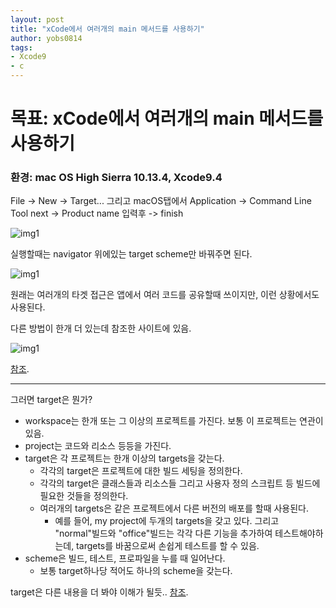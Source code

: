 ```yaml
---
layout: post
title: "xCode에서 여러개의 main 메서드를 사용하기"
author: yobs0814
tags:
- Xcode9
- c
---
```


# 목표: xCode에서 여러개의 main 메서드를 사용하기
### 환경: mac OS High Sierra 10.13.4, Xcode9.4

File -> New -> Target... 그리고 macOS탭에서 Application -> Command Line Tool
next -> Product name 입력후 -> finish

![img1](https://i.stack.imgur.com/O3SQ1.png)

실행할때는 navigator 위에있는 target scheme만 바꿔주면 된다.

![img1](https://i.stack.imgur.com/fEds5.png)

원래는 여러개의 타겟 접근은 앱에서 여러 코드를 공유할때 쓰이지만, 이런 상황에서도 사용된다.

다른 방법이 한개 더 있는데 참조한 사이트에 있음.

![img1](https://i.stack.imgur.com/Ilkhq.png)

[참조](https://stackoverflow.com/questions/40006218/xcode-multiple-main-methods).

---

그러면 target은 뭔가?

- workspace는 한개 또는 그 이상의 프로젝트를 가진다. 보통 이 프로젝트는 연관이 있음.
- project는 코드와 리소스 등등을 가진다.
- target은 각 프로젝트는 한개 이상의 targets을 갖는다.
  - 각각의 target은 프로젝트에 대한 빌드 세팅을 정의한다.
  - 각각의 target은 클래스들과 리소스들 그리고 사용자 정의 스크립트 등 빌드에 필요한 것들을 정의한다.
  - 여러개의 targets은 같은 프로젝트에서 다른 버전의 배포를 할때 사용된다.
    - 예를 들어, my project에 두개의 targets을 갖고 있다. 그리고  "normal"빌드와 "office"빌드는 각각 다른 기능을 추가하여 테스트해야하는데, targets를 바꿈으로써 손쉽게 테스트를 할 수 있음.
- scheme은 빌드, 테스트, 프로파일을 누를 때 일어난다.
  - 보통 target하나당 적어도 하나의 scheme을 갖는다.

target은 다른 내용을 더 봐야 이해가 될듯..
[참조](https://stackoverflow.com/questions/20637435/xcode-what-is-a-target-and-scheme-in-plain-language).

